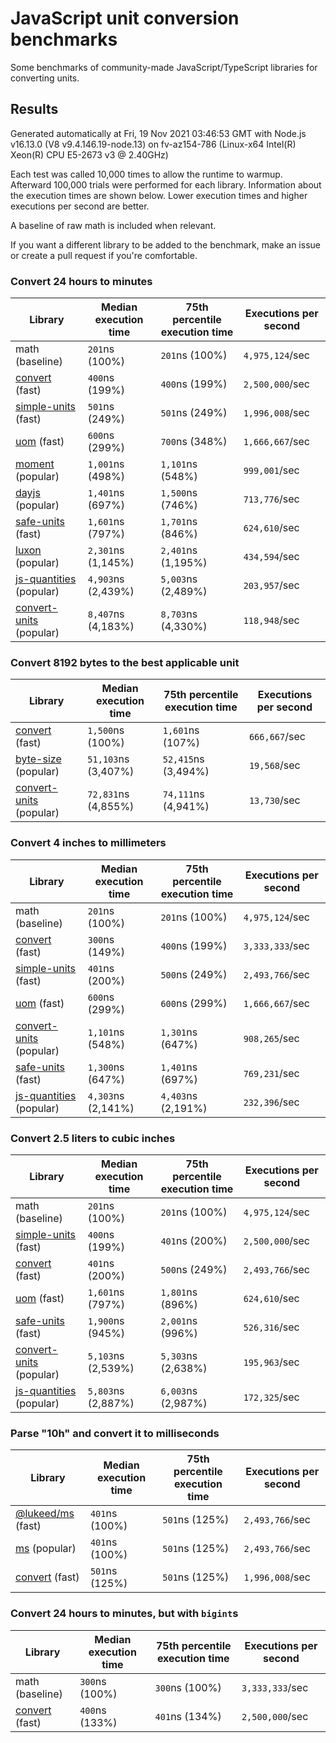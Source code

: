 # JavaScript unit conversion benchmarks

Some benchmarks of community-made JavaScript/TypeScript libraries for converting units.

## Results

<!-- beginblock(results) -->

Generated automatically at Fri, 19 Nov 2021 03:46:53 GMT with Node.js v16.13.0 (V8 v9.4.146.19-node.13) on fv-az154-786 (Linux-x64 Intel(R) Xeon(R) CPU E5-2673 v3 @ 2.40GHz)

Each test was called 10,000 times to allow the runtime to warmup.
Afterward 100,000 trials were performed for each library.
Information about the execution times are shown below.
Lower execution times and higher executions per second are better.

A baseline of raw math is included when relevant.

If you want a different library to be added to the benchmark, make an issue or create a pull request if you're comfortable.

### Convert 24 hours to minutes

| Library                                                            | Median execution time | 75th percentile execution time | Executions per second |
| ------------------------------------------------------------------ | --------------------- | ------------------------------ | --------------------- |
| math (baseline)                                                    | `201`ns (100%)        | `201`ns (100%)                 | `4,975,124`/sec       |
| [convert](https://npmjs.com/package/convert) (fast)                | `400`ns (199%)        | `400`ns (199%)                 | `2,500,000`/sec       |
| [simple-units](https://npmjs.com/package/simple-units) (fast)      | `501`ns (249%)        | `501`ns (249%)                 | `1,996,008`/sec       |
| [uom](https://npmjs.com/package/uom) (fast)                        | `600`ns (299%)        | `700`ns (348%)                 | `1,666,667`/sec       |
| [moment](https://npmjs.com/package/moment) (popular)               | `1,001`ns (498%)      | `1,101`ns (548%)               | `999,001`/sec         |
| [dayjs](https://npmjs.com/package/dayjs) (popular)                 | `1,401`ns (697%)      | `1,500`ns (746%)               | `713,776`/sec         |
| [safe-units](https://npmjs.com/package/safe-units) (fast)          | `1,601`ns (797%)      | `1,701`ns (846%)               | `624,610`/sec         |
| [luxon](https://npmjs.com/package/luxon) (popular)                 | `2,301`ns (1,145%)    | `2,401`ns (1,195%)             | `434,594`/sec         |
| [js-quantities](https://npmjs.com/package/js-quantities) (popular) | `4,903`ns (2,439%)    | `5,003`ns (2,489%)             | `203,957`/sec         |
| [convert-units](https://npmjs.com/package/convert-units) (popular) | `8,407`ns (4,183%)    | `8,703`ns (4,330%)             | `118,948`/sec         |

### Convert 8192 bytes to the best applicable unit

| Library                                                            | Median execution time | 75th percentile execution time | Executions per second |
| ------------------------------------------------------------------ | --------------------- | ------------------------------ | --------------------- |
| [convert](https://npmjs.com/package/convert) (fast)                | `1,500`ns (100%)      | `1,601`ns (107%)               | `666,667`/sec         |
| [byte-size](https://npmjs.com/package/byte-size) (popular)         | `51,103`ns (3,407%)   | `52,415`ns (3,494%)            | `19,568`/sec          |
| [convert-units](https://npmjs.com/package/convert-units) (popular) | `72,831`ns (4,855%)   | `74,111`ns (4,941%)            | `13,730`/sec          |

### Convert 4 inches to millimeters

| Library                                                            | Median execution time | 75th percentile execution time | Executions per second |
| ------------------------------------------------------------------ | --------------------- | ------------------------------ | --------------------- |
| math (baseline)                                                    | `201`ns (100%)        | `201`ns (100%)                 | `4,975,124`/sec       |
| [convert](https://npmjs.com/package/convert) (fast)                | `300`ns (149%)        | `400`ns (199%)                 | `3,333,333`/sec       |
| [simple-units](https://npmjs.com/package/simple-units) (fast)      | `401`ns (200%)        | `500`ns (249%)                 | `2,493,766`/sec       |
| [uom](https://npmjs.com/package/uom) (fast)                        | `600`ns (299%)        | `600`ns (299%)                 | `1,666,667`/sec       |
| [convert-units](https://npmjs.com/package/convert-units) (popular) | `1,101`ns (548%)      | `1,301`ns (647%)               | `908,265`/sec         |
| [safe-units](https://npmjs.com/package/safe-units) (fast)          | `1,300`ns (647%)      | `1,401`ns (697%)               | `769,231`/sec         |
| [js-quantities](https://npmjs.com/package/js-quantities) (popular) | `4,303`ns (2,141%)    | `4,403`ns (2,191%)             | `232,396`/sec         |

### Convert 2.5 liters to cubic inches

| Library                                                            | Median execution time | 75th percentile execution time | Executions per second |
| ------------------------------------------------------------------ | --------------------- | ------------------------------ | --------------------- |
| math (baseline)                                                    | `201`ns (100%)        | `201`ns (100%)                 | `4,975,124`/sec       |
| [simple-units](https://npmjs.com/package/simple-units) (fast)      | `400`ns (199%)        | `401`ns (200%)                 | `2,500,000`/sec       |
| [convert](https://npmjs.com/package/convert) (fast)                | `401`ns (200%)        | `500`ns (249%)                 | `2,493,766`/sec       |
| [uom](https://npmjs.com/package/uom) (fast)                        | `1,601`ns (797%)      | `1,801`ns (896%)               | `624,610`/sec         |
| [safe-units](https://npmjs.com/package/safe-units) (fast)          | `1,900`ns (945%)      | `2,001`ns (996%)               | `526,316`/sec         |
| [convert-units](https://npmjs.com/package/convert-units) (popular) | `5,103`ns (2,539%)    | `5,303`ns (2,638%)             | `195,963`/sec         |
| [js-quantities](https://npmjs.com/package/js-quantities) (popular) | `5,803`ns (2,887%)    | `6,003`ns (2,987%)             | `172,325`/sec         |

### Parse "10h" and convert it to milliseconds

| Library                                                   | Median execution time | 75th percentile execution time | Executions per second |
| --------------------------------------------------------- | --------------------- | ------------------------------ | --------------------- |
| [@lukeed/ms](https://npmjs.com/package/@lukeed/ms) (fast) | `401`ns (100%)        | `501`ns (125%)                 | `2,493,766`/sec       |
| [ms](https://npmjs.com/package/ms) (popular)              | `401`ns (100%)        | `501`ns (125%)                 | `2,493,766`/sec       |
| [convert](https://npmjs.com/package/convert) (fast)       | `501`ns (125%)        | `501`ns (125%)                 | `1,996,008`/sec       |

### Convert 24 hours to minutes, but with `bigint`s

| Library                                             | Median execution time | 75th percentile execution time | Executions per second |
| --------------------------------------------------- | --------------------- | ------------------------------ | --------------------- |
| math (baseline)                                     | `300`ns (100%)        | `300`ns (100%)                 | `3,333,333`/sec       |
| [convert](https://npmjs.com/package/convert) (fast) | `400`ns (133%)        | `401`ns (134%)                 | `2,500,000`/sec       |

<!-- endblock(results) -->
